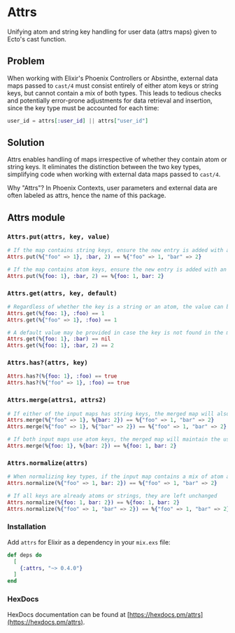 # Attrs

Unifying atom and string key handling for user data (attrs maps) given to Ecto's cast function.

## Problem

When working with Elixir's Phoenix Controllers or Absinthe, external data maps passed to `cast/4` must consist entirely of either atom keys or string keys, but cannot contain a mix of both types. This leads to tedious checks and potentially error-prone adjustments for data retrieval and insertion, since the key type must be accounted for each time:
```elixir
user_id = attrs[:user_id] || attrs["user_id"]
```

## Solution

Attrs enables handling of maps irrespective of whether they contain atom or string keys. It eliminates the distinction between the two key types, simplifying code when working with external data maps passed to `cast/4`.

Why "Attrs"? In Phoenix Contexts, user parameters and external data are often labeled as attrs, hence the name of this package.

## Attrs module

### `Attrs.put(attrs, key, value)`

```elixir
# If the map contains string keys, ensure the new entry is added with a string key
Attrs.put(%{"foo" => 1}, :bar, 2) == %{"foo" => 1, "bar" => 2}

# If the map contains atom keys, ensure the new entry is added with an atom key
Attrs.put(%{foo: 1}, :bar, 2) == %{foo: 1, bar: 2}
```

### `Attrs.get(attrs, key, default)`

```elixir
# Regardless of whether the key is a string or an atom, the value can be retrieved
Attrs.get(%{foo: 1}, :foo) == 1
Attrs.get(%{"foo" => 1}, :foo) == 1

# A default value may be provided in case the key is not found in the map
Attrs.get(%{foo: 1}, :bar) == nil
Attrs.get(%{foo: 1}, :bar, 2) == 2
```

### `Attrs.has?(attrs, key)`

```elixir
Attrs.has?(%{foo: 1}, :foo) == true
Attrs.has?(%{"foo" => 1}, :foo) == true
```

### `Attrs.merge(attrs1, attrs2)`

```elixir
# If either of the input maps has string keys, the merged map will also use string keys
Attrs.merge(%{"foo" => 1}, %{bar: 2}) == %{"foo" => 1, "bar" => 2}
Attrs.merge(%{"foo" => 1}, %{"bar" => 2}) == %{"foo" => 1, "bar" => 2}

# If both input maps use atom keys, the merged map will maintain the use of atom keys
Attrs.merge(%{foo: 1}, %{bar: 2}) == %{foo: 1, bar: 2}
```

### `Attrs.normalize(attrs)`

```elixir
# When normalizing key types, if the input map contains a mix of atom and string keys, all keys are converted to strings
Attrs.normalize(%{"foo" => 1, bar: 2}) == %{"foo" => 1, "bar" => 2}

# If all keys are already atoms or strings, they are left unchanged
Attrs.normalize(%{foo: 1, bar: 2}) == %{foo: 1, bar: 2}
Attrs.normalize(%{"foo" => 1, "bar" => 2}) == %{"foo" => 1, "bar" => 2}
```

### Installation

Add `attrs` for Elixir as a dependency in your `mix.exs` file:

```elixir
def deps do
  [
    {:attrs, "~> 0.4.0"}
  ]
end
```

### HexDocs

HexDocs documentation can be found at [https://hexdocs.pm/attrs](https://hexdocs.pm/attrs).
